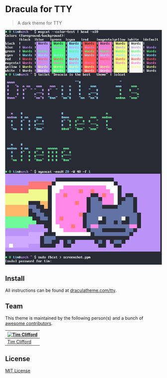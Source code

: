 # Dracula for TTY

> A dark theme for TTY

![Screenshot](./screenshot.png)

## Install

All instructions can be found at [draculatheme.com/tty](https://draculatheme.com/tty).

## Team

This theme is maintained by the following person(s) and a bunch of [awesome contributors](https://github.com/dracula/template/graphs/contributors).

[![Tim Clifford](https://github.com/tim-clifford.png?size=100)](https://github.com/tim-clifford) |
--- |
[Tim Clifford](https://github.com/tim-clifford) |

## License

[MIT License](./LICENSE)
